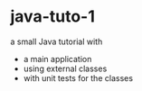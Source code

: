 # java-tuto-1

a small Java tutorial with
* a main application
* using external classes
* with unit tests for the classes